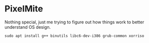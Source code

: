 # PixelMite

Nothing special, just me trying to figure out how things work to better understand OS design. 

```sudo apt install g++ binutils libc6-dev-i386 grub-common xorriso```
